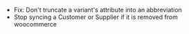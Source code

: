 - Fix: Don't truncate a variant's attribute into an abbreviation
- Stop syncing a Customer or Supplier if it is removed from woocommerce
